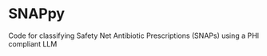 # SNAPpy
Code for classifying Safety Net Antibiotic Prescriptions (SNAPs) using a PHI compliant LLM
